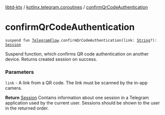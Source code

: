 [libtd-ktx](../index.md) / [kotlinx.telegram.coroutines](index.md) / [confirmQrCodeAuthentication](./confirm-qr-code-authentication.md)

# confirmQrCodeAuthentication

`suspend fun `[`TelegramFlow`](../kotlinx.telegram.core/-telegram-flow/index.md)`.confirmQrCodeAuthentication(link: `[`String`](https://kotlinlang.org/api/latest/jvm/stdlib/kotlin/-string/index.html)`?): `[`Session`](https://tdlibx.github.io/td/docs/org/drinkless/td/libcore/telegram/TdApi.Session.html)

Suspend function, which confirms QR code authentication on another device. Returns created
session on success.

### Parameters

`link` - A link from a QR code. The link must be scanned by the in-app camera.

**Return**
[Session](https://tdlibx.github.io/td/docs/org/drinkless/td/libcore/telegram/TdApi.Session.html) Contains information about one session in a Telegram application used by the
current user. Sessions should be shown to the user in the returned order.

